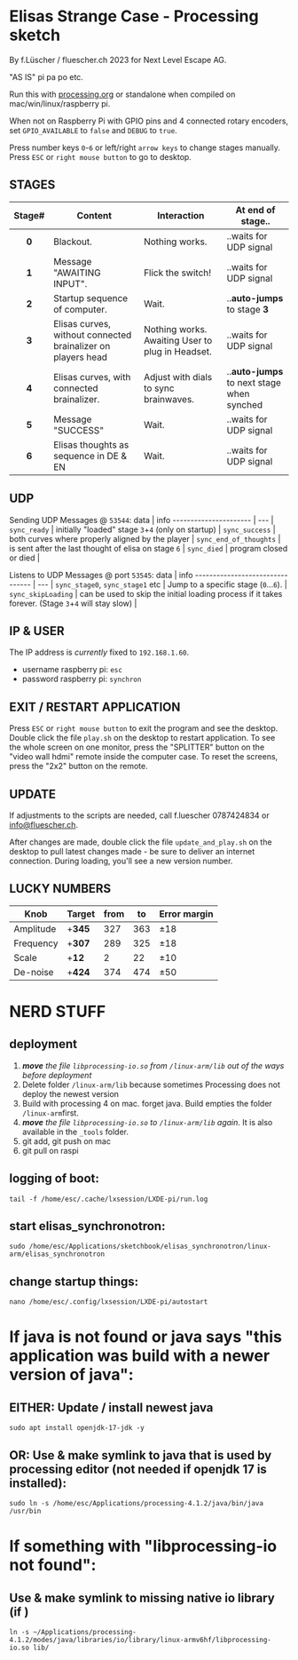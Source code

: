 # Elisas Strange Case - Processing sketch 

By f.Lüscher / fluescher.ch 2023 for Next Level Escape AG.

"AS IS" pi pa po etc.

Run this with [processing.org](http://processing.org/download) or standalone when compiled on mac/win/linux/raspberry pi.

When not on Raspberry Pi with GPIO pins and 4 connected rotary encoders,
set `GPIO_AVAILABLE` to `false` and `DEBUG` to `true`.

Press number keys `0`-`6` or left/right `arrow keys` to change stages manually.
Press `ESC` or `right mouse button` to go to desktop.

## STAGES
| Stage#| Content                        | Interaction                  | At end of stage..      |
|:-----:|----------------------------    | -----------------------------|-------------------------|
| **0** | Blackout.                      | Nothing works.               | ..waits for UDP signal  |
| **1** | Message "AWAITING INPUT".      | Flick the switch!            | ..waits for UDP signal  |
| **2** | Startup sequence of computer.  | Wait.                        | ..**auto-jumps** to stage **3** |
| **3** | Elisas curves, without connected brainalizer on players head | Nothing works. Awaiting User to plug in Headset. | ..waits for UDP signal  |
| **4** | Elisas curves, with connected brainalizer. |  Adjust with dials to sync brainwaves.  | ..**auto-jumps** to next stage when synched |
| **5** | Message "SUCCESS"                         | Wait.             | ..waits for UDP signal  |
| **6** | Elisas thoughts as sequence in DE & EN    | Wait.             | ..waits for UDP signal  |

## UDP
Sending UDP Messages @ `53544`:
data                   | info
---------------------- | --- |
`sync_ready`           | initially "loaded" stage `3`+`4` (only on startup) |
`sync_success`         | both curves where properly aligned by the player |
`sync_end_of_thoughts` | is sent after the last thought of elisa on stage `6` |
`sync_died`            | program closed or died |


Listens to UDP Messages @ port `53545`:
data                             | info
-------------------------------- | --- |
`sync_stage0`, `sync_stage1` etc | Jump to a specific stage (`0`...`6`). |
`sync_skipLoading`               | can be used to skip the initial loading process if it takes forever. (Stage `3`+`4` will stay slow) |


## IP & USER
The IP address is *currently* fixed to `192.168.1.60`.

- username raspberry pi: `esc`
- password raspberry pi: `synchron`


## EXIT / RESTART APPLICATION
Press `ESC` or `right mouse button` to exit the program and see the desktop.
Double click the file `play.sh` on the desktop to restart application.
To see the whole screen on one monitor, press the "SPLITTER" button on the "video wall hdmi" remote inside the computer case.
To reset the screens, press the "2x2" button on the remote.

## UPDATE
If adjustments to the scripts are needed, call f.luescher 0787424834 or info@fluescher.ch.

After changes are made, double click the file `update_and_play.sh` on the desktop to pull latest changes made - be sure to deliver an internet connection. During loading, you'll see a new version number.



## LUCKY NUMBERS
| Knob      | **Target** | from      | to      | Error margin |
|-----------|------------|-----------|---------|--------------|
| Amplitude | +**345**   | 327       | 363     | ±18          |
| Frequency | +**307**   | 289       | 325     | ±18          |
| Scale     |  +**12**   | 2         | 22      | ±10          |
| De-noise  | +**424**   | 374       | 474     | ±50          |







# NERD STUFF
## deployment
1. ***move** the file `libprocessing-io.so` from `/linux-arm/lib` out of the ways before deployment*
2. Delete folder `/linux-arm/lib` because sometimes Processing does not deploy the newest version
3. Build with processing 4 on mac. forget java. Build empties the folder `/linux-arm`first.
4. ***move** the file `libprocessing-io.so` to `/linux-arm/lib` again*. It is also available in the `_tools` folder.
5. git add, git push on mac
6. git pull on raspi


## logging of boot:
    tail -f /home/esc/.cache/lxsession/LXDE-pi/run.log

## start elisas_synchronotron:
    sudo /home/esc/Applications/sketchbook/elisas_synchronotron/linux-arm/elisas_synchronotron

## change startup things:
    nano /home/esc/.config/lxsession/LXDE-pi/autostart

# If java is not found or java says "this application was build with a newer version of java":

## EITHER: Update / install newest java
    sudo apt install openjdk-17-jdk -y

## OR: Use & make symlink to java that is used by processing editor (not needed if openjdk 17 is installed):
	sudo ln -s /home/esc/Applications/processing-4.1.2/java/bin/java /usr/bin

# If something with "libprocessing-io not found":
## Use & make symlink to missing native io library (if )
    ln -s ~/Applications/processing-4.1.2/modes/java/libraries/io/library/linux-armv6hf/libprocessing-io.so lib/
